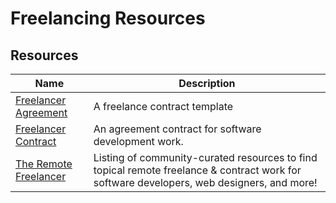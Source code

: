 # Freelancing Resources

## Resources
Name | Description
--- | ---
[Freelancer Agreement](https://github.com/ashedryden/freelance-contract) | A freelance contract template
[Freelancer Contract](https://github.com/zkrige/freelancer_contract/blob/master/contract.md) | An agreement contract for software development work.
[The Remote Freelancer](https://github.com/engineerapart/TheRemoteFreelancer) | Listing of community-curated resources to find topical remote freelance & contract work for software developers, web designers, and more! 
